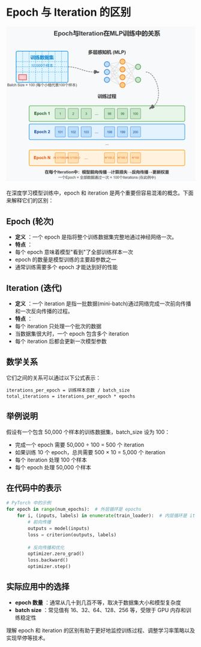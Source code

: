# Epoch 与 Iteration 的区别

![1741682669361](image/2.1MLP/1741682669361.png)

在深度学习模型训练中，epoch 和 iteration 是两个重要但容易混淆的概念。下面来解释它们的区别：

## Epoch (轮次)

* **定义** ：一个 epoch 是指将整个训练数据集完整地通过神经网络一次。
* **特点** ：
* 每个 epoch 意味着模型"看到"了全部训练样本一次
* epoch 的数量是模型训练的主要超参数之一
* 通常训练需要多个 epoch 才能达到好的性能

## Iteration (迭代)

* **定义** ：一个 iteration 是指一批数据(mini-batch)通过网络完成一次前向传播和一次反向传播的过程。
* **特点** ：
* 每个 iteration 只处理一个批次的数据
* 当数据集很大时，一个 epoch 包含多个 iteration
* 每个 iteration 后都会更新一次模型参数

## 数学关系

它们之间的关系可以通过以下公式表示：

```
iterations_per_epoch = 训练样本总数 / batch_size
total_iterations = iterations_per_epoch * epochs
```

## 举例说明

假设有一个包含 50,000 个样本的训练数据集，batch_size 设为 100：

* 完成一个 epoch 需要 50,000 ÷ 100 = 500 个 iteration
* 如果训练 10 个 epoch，总共需要 500 × 10 = 5,000 个 iteration
* 每个 iteration 处理 100 个样本
* 每个 epoch 处理 50,000 个样本

## 在代码中的表示

```python
# PyTorch 中的示例
for epoch in range(num_epochs):  # 外层循环是 epochs
    for i, (inputs, labels) in enumerate(train_loader):  # 内层循环是 iterations
        # 前向传播
        outputs = model(inputs)
        loss = criterion(outputs, labels)
    
        # 反向传播和优化
        optimizer.zero_grad()
        loss.backward()
        optimizer.step()
```

## 实际应用中的选择

* **epoch 数量** ：通常从几十到几百不等，取决于数据集大小和模型复杂度
* **batch size** ：常见值有 16、32、64、128、256 等，受限于 GPU 内存和训练稳定性

理解 epoch 和 iteration 的区别有助于更好地监控训练过程、调整学习率策略以及实现早停等技术。
